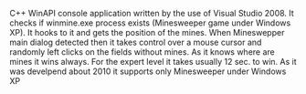 C++ WinAPI console application written by the use of Visual Studio 2008. 
It checks if winmine.exe process exists (Minesweeper game under Windows XP). It hooks to it and gets the position of the mines.
When Mineswepper main dialog detected then it takes control over a mouse cursor and randomly left clicks on the fields without mines.
As it knows where are mines it wins always. For the expert level it takes usually 12 sec. to win.
As it was develpend about 2010 it supports only Minesweeper under Windows XP
